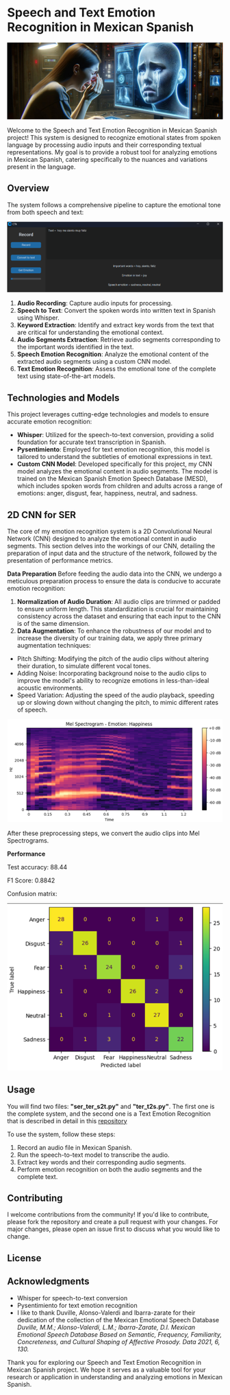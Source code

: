 # **Speech and Text Emotion Recognition in Mexican Spanish**

![](assets/emotion.jpg)

Welcome to the Speech and Text Emotion Recognition in Mexican Spanish project! This system is designed to recognize emotional states from spoken language by processing audio inputs and their corresponding textual representations. My goal is to provide a robust tool for analyzing emotions in Mexican Spanish, catering specifically to the nuances and variations present in the language.

## Overview

The system follows a comprehensive pipeline to capture the emotional tone from both speech and text:

![](assets/window.png)

1. **Audio Recording**: Capture audio inputs for processing.
2. **Speech to Text**: Convert the spoken words into written text in Spanish using Whisper.
3. **Keyword Extraction**: Identify and extract key words from the text that are critical for understanding the emotional context.
4. **Audio Segments Extraction**: Retrieve audio segments corresponding to the important words identified in the text.
5. **Speech Emotion Recognition**: Analyze the emotional content of the extracted audio segments using a custom CNN model.
6. **Text Emotion Recognition**: Assess the emotional tone of the complete text using state-of-the-art models.

## Technologies and Models

This project leverages cutting-edge technologies and models to ensure accurate emotion recognition:

- **Whisper**: Utilized for the speech-to-text conversion, providing a solid foundation for accurate text transcription in Spanish.
- **Pysentimiento**: Employed for text emotion recognition, this model is tailored to understand the subtleties of emotional expressions in text.
- **Custom CNN Model**: Developed specifically for this project, my CNN model analyzes the emotional content in audio segments. The model is trained on the Mexican Spanish Emotion Speech Database (MESD), which includes spoken words from children and adults across a range of emotions: anger, disgust, fear, happiness, neutral, and sadness.

## 2D CNN for SER

The core of my emotion recognition system is a 2D Convolutional Neural Network (CNN) designed to analyze the emotional content in audio segments. This section delves into the workings of our CNN, detailing the preparation of input data and the structure of the network, followed by the presentation of performance metrics.

**Data Preparation**
Before feeding the audio data into the CNN, we undergo a meticulous preparation process to ensure the data is conducive to accurate emotion recognition:

1. **Normalization of Audio Duration**: All audio clips are trimmed or padded to ensure uniform length. This standardization is crucial for maintaining consistency across the dataset and ensuring that each input to the CNN is of the same dimension.
2. **Data Augmentation**: To enhance the robustness of our model and to increase the diversity of our training data, we apply three primary augmentation techniques:
* Pitch Shifting: Modifying the pitch of the audio clips without altering their duration, to simulate different vocal tones.
* Adding Noise: Incorporating background noise to the audio clips to improve the model's ability to recognize emotions in less-than-ideal acoustic environments.
* Speed Variation: Adjusting the speed of the audio playback, speeding up or slowing down without changing the pitch, to mimic different rates of speech.

![](assets/spectogram.png)

After these preprocessing steps, we convert the audio clips into Mel Spectrograms.

**Performance**

Test accuracy: 88.44

F1 Score: 0.8842

Confusion matrix:

![](assets/confusion_matrix.png)


## Usage

You will find two files: **"ser_ter_s2t.py"** and **"ter_t2s.py"**. The first one is the complete system, and the second one is a Text Emotion Recognition that is described in detail in this [repository](https://github.com/alxmares/ter_pysentimiento/edit/master/README.md)

To use the system, follow these steps:

1. Record an audio file in Mexican Spanish.
2. Run the speech-to-text model to transcribe the audio.
3. Extract key words and their corresponding audio segments.
4. Perform emotion recognition on both the audio segments and the complete text.


## Contributing

I welcome contributions from the community! If you'd like to contribute, please fork the repository and create a pull request with your changes. For major changes, please open an issue first to discuss what you would like to change.

## License

## Acknowledgments

- Whisper for speech-to-text conversion
- Pysentimiento for text emotion recognition
- I like to thank Duville, Alonso-Valerdi and Ibarra-zarate for their dedication of the collection of the Mexican Emotional Speech Database *Duville, M.M.; Alonso-Valerdi, L.M.; Ibarra-Zarate, D.I. Mexican Emotional Speech Database Based on Semantic, Frequency, Familiarity, Concreteness, and Cultural Shaping of Affective Prosody. Data 2021, 6, 130.*

Thank you for exploring our Speech and Text Emotion Recognition in Mexican Spanish project. We hope it serves as a valuable tool for your research or application in understanding and analyzing emotions in Mexican Spanish.
